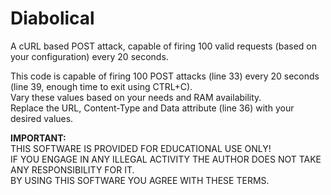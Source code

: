 # Diabolical
A cURL based POST attack, capable of firing 100 valid requests (based on your configuration) every 20 seconds.

This code is capable of firing 100 POST attacks (line 33) every 20 seconds (line 39, enough time to exit using CTRL+C).  
Vary these values based on your needs and RAM availability.  
Replace the URL, Content-Type and Data attribute (line 36) with your desired values.  

**IMPORTANT:**  
THIS SOFTWARE IS PROVIDED FOR EDUCATIONAL USE ONLY!  
IF YOU ENGAGE IN ANY ILLEGAL ACTIVITY THE AUTHOR DOES NOT TAKE ANY RESPONSIBILITY FOR IT.  
BY USING THIS SOFTWARE YOU AGREE WITH THESE TERMS.
